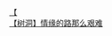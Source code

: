 [【](http://tieba.baidu.com/p/2654148358?see_lz=1&pn=)   
[【树洞】情缘的路那么艰难](http://tieba.baidu.com/p/2654226377?see_lz=1&pn=)   
